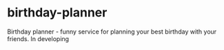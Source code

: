 # birthday-planner
Birthday planner - funny service for planning your best birthday with your friends. In developing
